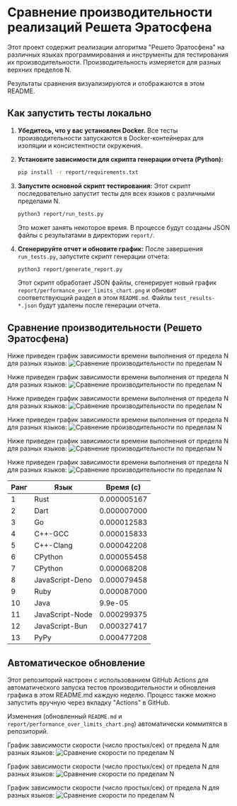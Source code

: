 # Сравнение производительности реализаций Решета Эратосфена

Этот проект содержит реализации алгоритма "Решето Эратосфена" на различных языках программирования и инструменты для тестирования их производительности. Производительность измеряется для разных верхних пределов N.

Результаты сравнения визуализируются и отображаются в этом README.


## Как запустить тесты локально

1.  **Убедитесь, что у вас установлен Docker.**
    Все тесты производительности запускаются в Docker-контейнерах для изоляции и консистентности окружения.

2.  **Установите зависимости для скрипта генерации отчета (Python):**
    ```bash
    pip install -r report/requirements.txt
    ```

3.  **Запустите основной скрипт тестирования:**
    Этот скрипт последовательно запустит тесты для всех языков с различными пределами N.
    ```bash
    python3 report/run_tests.py
    ```
    Это может занять некоторое время. В процессе будут созданы JSON файлы с результатами в директории `report/`.

4.  **Сгенерируйте отчет и обновите график:**
    После завершения `run_tests.py`, запустите скрипт генерации отчета:
    ```bash
    python3 report/generate_report.py
    ```
    Этот скрипт обработает JSON файлы, сгенерирует новый график `report/performance_over_limits_chart.png` и обновит соответствующий раздел в этом `README.md`. Файлы `test_results-*.json` будут удалены после генерации отчета.




## Сравнение производительности (Решето Эратосфена)

Ниже приведен график зависимости времени выполнения от предела N для разных языков:
![Сравнение производительности по пределам N](report/performance_over_limits_chart.png)


Ниже приведен график зависимости времени выполнения от предела N для разных языков:
![Сравнение производительности по пределам N](report/performance_over_limits_chart.png)


Ниже приведен график зависимости времени выполнения от предела N для разных языков:
![Сравнение производительности по пределам N](report/performance_over_limits_chart.png)


Ниже приведен график зависимости времени выполнения от предела N для разных языков:
![Сравнение производительности по пределам N](report/performance_over_limits_chart.png)


Ниже приведен график зависимости времени выполнения от предела N для разных языков:
![Сравнение производительности по пределам N](report/performance_over_limits_chart.png)


Ниже приведен график зависимости времени выполнения от предела N для разных языков:
![Сравнение производительности по пределам N](report/performance_over_limits_chart.png)

| Ранг | Язык | Время (с) |
|------|------|-----------|
| 1 | Rust | 0.000005167 |
| 2 | Dart | 0.000007000 |
| 3 | Go | 0.000012583 |
| 4 | C++-GCC | 0.000015833 |
| 5 | C++-Clang | 0.000042208 |
| 6 | CPython | 0.000055458 |
| 7 | CPython | 0.000068208 |
| 8 | JavaScript-Deno | 0.000079458 |
| 9 | Ruby | 0.000087000 |
| 10 | Java | 9.9e-05 |
| 11 | JavaScript-Node | 0.000299375 |
| 12 | JavaScript-Bun | 0.000327417 |
| 13 | PyPy | 0.000477208 |


## Автоматическое обновление

Этот репозиторий настроен с использованием GitHub Actions для автоматического запуска тестов производительности и обновления графика в этом README.md каждую неделю. Процесс также можно запустить вручную через вкладку "Actions" в GitHub.

Изменения (обновленный `README.md` и `report/performance_over_limits_chart.png`) автоматически коммитятся в репозиторий.

График зависимости скорости (число простых/сек) от предела N для разных языков:
![Сравнение скорости по пределам N](report/speed_over_limits_chart.png)


График зависимости скорости (число простых/сек) от предела N для разных языков:
![Сравнение скорости по пределам N](report/speed_over_limits_chart.png)


График зависимости скорости (число простых/сек) от предела N для разных языков:
![Сравнение скорости по пределам N](report/speed_over_limits_chart.png)

